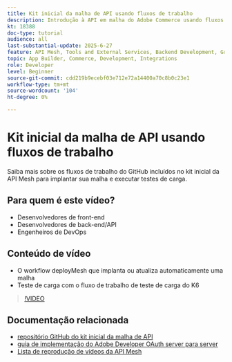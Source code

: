 ```yaml
---
title: Kit inicial da malha de API usando fluxos de trabalho
description: Introdução à API em malha do Adobe Commerce usando fluxos de trabalho para implantar testes de malha e carga.
kt: 18388
doc-type: tutorial
audience: all
last-substantial-update: 2025-6-27
feature: API Mesh, Tools and External Services, Backend Development, GraphQL, Storefront
topic: App Builder, Commerce, Development, Integrations
role: Developer
level: Beginner
source-git-commit: cdd219b9ecebf03e712e72a14400a70c8b0c23e1
workflow-type: tm+mt
source-wordcount: '104'
ht-degree: 0%

---
```


# Kit inicial da malha de API usando fluxos de trabalho

Saiba mais sobre os fluxos de trabalho do GitHub incluídos no kit inicial da API Mesh para implantar sua malha e executar testes de carga.

## Para quem é este vídeo?

* Desenvolvedores de front-end
* Desenvolvedores de back-end/API
* Engenheiros de DevOps

## Conteúdo de vídeo

* O workflow deployMesh que implanta ou atualiza automaticamente uma malha
* Teste de carga com o fluxo de trabalho de teste de carga do K6

>[!VIDEO](https://video.tv.adobe.com/v/3464524?learn=on&enablevpops)

## Documentação relacionada

* [repositório GitHub do kit inicial da malha de API](https://github.com/adobe-commerce/api-mesh-starter-kit)
* [guia de implementação do Adobe Developer OAuth server para server](https://developer.adobe.com/developer-console/docs/guides/authentication/ServerToServerAuthentication/implementation)
* [Lista de reprodução de vídeos da API Mesh](https://experienceleague.adobe.com/pt-br/playlists/commerce-get-started-app-builder-and-api-mesh)

